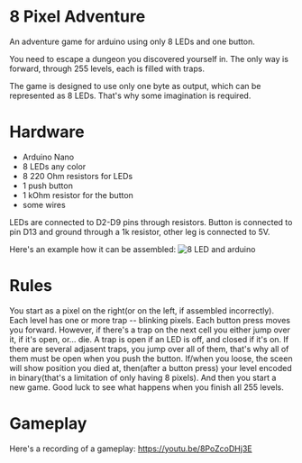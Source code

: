 # 8 Pixel Adventure
An adventure game for arduino using only 8 LEDs and one button.

You need to escape a dungeon you discovered yourself in. The only way is forward, through 255 levels, each is filled with traps.

The game is designed to use only one byte as output, which can be represented as 8 LEDs. That's why some imagination is required.

# Hardware
- Arduino Nano
- 8 LEDs any color
- 8 220 Ohm resistors for LEDs
- 1 push button
- 1 kOhm resistor for the button
- some wires

LEDs are connected to D2-D9 pins through resistors.
Button is connected to pin D13 and ground through a 1k resistor, other leg is connected to 5V.

Here's an example how it can be assembled:
![8 LED and arduino](https://github.com/cgtu/8_pixel_adventure/blob/master/breadboard.jpg)

# Rules
You start as a pixel on the right(or on the left, if assembled incorrectly). Each level has one or more trap -- blinking pixels. Each button press moves you forward. However, if there's a trap on the next cell you either jump over it, if it's open, or... die. A trap is open if an LED is off, and closed if it's on. If there are several adjasent traps, you jump over all of them, that's why all of them must be open when you push the button.
If/when you loose, the sceen will show position you died at, then(after a button press) your level encoded in binary(that's a limitation of only having 8 pixels). And then you start a new game.
Good luck to see what happens when you finish all 255 levels.

# Gameplay
Here's a recording of a gameplay: https://youtu.be/8PoZcoDHj3E
